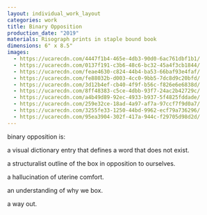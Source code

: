 ```yaml
---
layout: individual_work_layout
categories: work
title: Binary Opposition
production_date: "2019"
materials: Risograph prints in staple bound book
dimensions: 6" x 8.5"
images:
  - https://ucarecdn.com/4447f1b4-465e-4db3-90d0-6ac761dbf1b1/
  - https://ucarecdn.com/0137f191-c3b6-48c6-bc32-45a4f3cb1844/
  - https://ucarecdn.com/feae4630-c824-44b4-ba53-66baf93e4faf/
  - https://ucarecdn.com/fe88032b-d003-4cc0-9bb5-7dc8d9c20bfd/
  - https://ucarecdn.com/3d12b4ef-cb40-4f9f-b56c-f826e6e6838d/
  - https://ucarecdn.com/8ff48383-c5ce-4dbb-93f7-24ac2b42729c/
  - https://ucarecdn.com/a4b49d89-92ec-4933-b937-5f4825fddade/
  - https://ucarecdn.com/259e32ce-18ad-4a97-af7a-97ccf7f9d0a7/
  - https://ucarecdn.com/3255fe33-1250-44bd-9962-ecf79a736296/
  - https://ucarecdn.com/95ea3904-302f-417a-944c-f29705d98d2d/
---
```

binary opposition is:

a visual dictionary entry that defines a word that does not exist.

a structuralist outline of the box in opposition to ourselves.

a hallucination of uterine comfort.

an understanding of why we box.

a way out.
